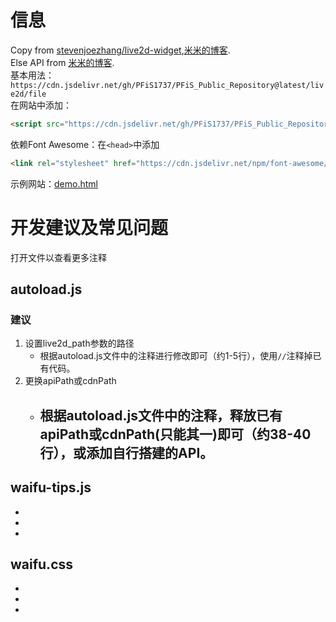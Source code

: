 # 信息
Copy from [stevenjoezhang/live2d-widget](https://github.com/stevenjoezhang/live2d-widget),[米米的博客](https://zhangshuqiao.org).<br />
Else API from [米米的博客](https://zhangshuqiao.org).<br />
基本用法：``https://cdn.jsdelivr.net/gh/PFiS1737/PFiS_Public_Repository@latest/live2d/file``<br />
在网站中添加：
```html
<script src="https://cdn.jsdelivr.net/gh/PFiS1737/PFiS_Public_Repository@latest/live2d/autoload.js"></script>
```
依赖Font Awesome：在``<head>``中添加
```html
<link rel="stylesheet" href="https://cdn.jsdelivr.net/npm/font-awesome/css/font-awesome.min.css">
```
示例网站：[demo.html](http://pfis.infinityfreeapp.com/live2d_widget_demo.html)
# 开发建议及常见问题
打开文件以查看更多注释
## autoload.js
### 建议
1. 设置live2d_path参数的路径
    - 根据autoload.js文件中的注释进行修改即可（约1-5行），使用``//``注释掉已有代码。
2. 更换apiPath或cdnPath
    - 根据autoload.js文件中的注释，释放已有apiPath或cdnPath(只能其一)即可（约38-40行），或添加自行搭建的API。
        - 
## waifu-tips.js
- 
- 
- 

## waifu.css
- 
- 
- 
